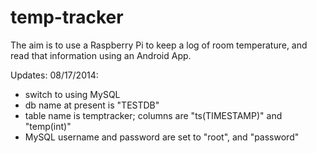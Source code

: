 temp-tracker
============

The aim is to use a Raspberry Pi to keep a log of room temperature, and read that information using an Android App.


Updates:
08/17/2014:
 - switch to using MySQL
 - db name at present is "TESTDB"
 - table name is temptracker; columns are "ts(TIMESTAMP)" and "temp(int)"
 - MySQL username and password are set to "root", and "password"

